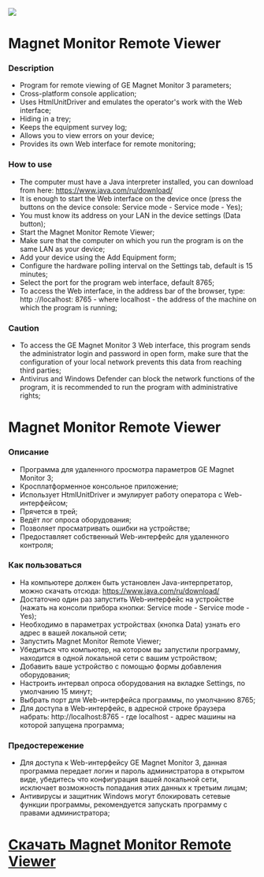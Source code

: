 ![](https://github.com/id-05/MagnetMonitorRemoteViewerServer/blob/master/images/preview.jpg)


# Magnet Monitor Remote Viewer

### Description

- Program for remote viewing of GE Magnet Monitor 3 parameters;
- Cross-platform console application;
- Uses HtmlUnitDriver and emulates the operator's work with the Web interface;
- Hiding in a trey;
- Keeps the equipment survey log;
- Allows you to view errors on your device;
- Provides its own Web interface for remote monitoring;


### How to use

- The computer must have a Java interpreter installed, you can download from here: https://www.java.com/ru/download/
- It is enough to start the Web interface on the device once (press the buttons on the device console: Service mode - Service mode - Yes);
- You must know its address on your LAN in the device settings (Data button);
- Start the Magnet Monitor Remote Viewer;
- Make sure that the computer on which you run the program is on the same LAN as your device;
- Add your device using the Add Equipment form;
- Configure the hardware polling interval on the Settings tab, default is 15 minutes;
- Select the port for the program web interface, default 8765;
- To access the Web interface, in the address bar of the browser, type: http ://localhost: 8765 - where localhost - the address of the machine on which the program is running;


### Caution

- To access the GE Magnet Monitor 3 Web interface, this program sends the administrator login and password in open form, make sure that the configuration of your local network prevents this data from reaching third parties;
- Antivirus and Windows Defender can block the network functions of the program, it is recommended to run the program with administrative rights;

# Magnet Monitor Remote Viewer

### Описание

- Программа для удаленного просмотра параметров GE Magnet Monitor 3;
- Кросплатформенное консольное приложение;
- Использует HtmlUnitDriver и эмулирует работу оператора с Web-интерфейсом;
- Прячется в трей;
- Ведёт лог опроса оборудования;
- Позволяет просматривать ошибки на устройстве;
- Предоставляет собственный Web-интерфейс для удаленного контроля;


### Как пользоваться
- На компьютере должен быть установлен Java-интерпретатор, можно скачать отсюда: https://www.java.com/ru/download/ 
- Достаточно один раз запустить Web-интерфейс на устройстве (нажать на консоли прибора кнопки: Service mode - Service mode - Yes);
- Необходимо в параметрах устройствах (кнопка Data) узнать его адрес в вашей локальной сети;
- Запустить Magnet Monitor Remote Viewer;
- Убедиться что компьютер, на котором вы запустили программу, находится в одной локальной сети с вашим устройством;
- Добавить ваше устройство с помощью формы добавления оборудования;
- Настроить интервал опроса оборудования на вкладке Settings, по умолчанию 15 минут;
- Выбрать порт для Web-интерфейса программы, по умолчанию 8765;
- Для доступа в Web-интерфейс, в адресной строке браузера набрать: http://localhost:8765 - где localhost - адрес машины на которой запущена программа; 

### Предостережение

- Для доступа к Web-интерфейсу GE Magnet Monitor 3, данная программа передает логин и пароль администратора в открытом виде, убедитесь что конфигурация вашей локальной сети, исключает возможность попадания этих данных к третьим лицам;  
- Антивирусы и защитник Windows могут блокировать сетевые функции программы, рекомендуется запускать программу с правами администратора;


# [Скачать Magnet Monitor Remote Viewer](https://github.com/id-05/MagnetMonitorRemoteViewerServer/raw/master/out/artifacts/MagMon_jar/MagMon.jar)